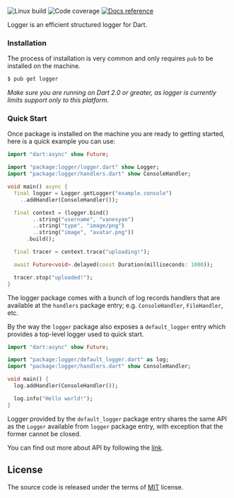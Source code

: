 ![Linux build][travis-badge-url] ![Code coverage][coveralls-badge-url] [![Docs reference][dartdocs-badge-url]](dartdocs-url)

Logger is an efficient structured logger for Dart.

### Installation
The process of installation is very common and only requires `pub` to be installed
on the machine.

```sh
$ pub get logger
```

_Make sure you are running on Dart 2.0 or greater, as logger is currently limits
support only to this platform._

### Quick Start
Once package is installed on the machine you are ready to getting started,
here is a quick example you can use:

```dart
import "dart:async" show Future;

import "package:logger/logger.dart" show Logger;
import "package:logger/handlers.dart" show ConsoleHandler;

void main() async {
  final logger = Logger.getLogger("example.console")
    ..addHandler(ConsoleHandler());

  final context = (logger.bind()
        ..string("username", "vanesyan")
        ..string("type", "image/png")
        ..string("image", "avatar.png"))
      .build();

  final tracer = context.trace("uploading!");

  await Future<void>.delayed(const Duration(milliseconds: 1000));

  tracer.stop("uploaded!");
}
```

The logger package comes with a bunch of log records handlers that are available
at the `handlers` package entry; e.g. `ConsoleHandler`, `FileHandler`, etc.

By the way the `logger` package also exposes a `default_logger` entry which provides
a top-level logger used to quick start.

```dart
import "dart:async" show Future;

import "package:logger/default_logger.dart" as log;
import "package:logger/handlers.dart" show ConsoleHandler;

void main() {
  log.addHandler(ConsoleHandler());

  log.info("Hello world!");
}
```

Logger provided by the `default_logger` package entry shares the same API as the
`Logger` available from `logger` package entry, with exception that the former cannot
be closed.

You can find out more about API by following the [link](dartdocs-url).

## License
The source code is released under the terms of [MIT] license.

[MIT]: ./LICENSE
[travis-badge-url]: https://img.shields.io/travis/logger-dart/logger.dart/master.svg
[coveralls-badge-url]: https://img.shields.io/coveralls/github/logger-dart/logger.dart/master.svg
[dartdocs-badge-url]: https://img.shields.io/badge/dartdocs-reference-blue.svg
[dartdocs-url]: https://pub.dartlang.org/documentation/logger
